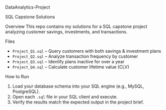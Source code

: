 DataAnalytics-Project

SQL Capstone Solutions

Overview
This repo contains my solutions for a SQL capstone project analyzing customer savings, investments, and transactions.

Files
- `Project_Q1.sql` – Query customers with both savings & investment plans  
- `Project_Q2.sql` – Analyze transaction frequency by customer  
- `Project_Q3.sql` – Identify plans inactive for over a year  
- `Project_Q4.sql` – Calculate customer lifetime value (CLV)

How to Run
1. Load your database schema into your SQL engine (e.g., MySQL, PostgreSQL).  
2. Open each `.sql` file in your SQL client and execute.  
3. Verify the results match the expected output in the project brief.
